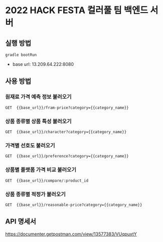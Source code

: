 # 2022 HACK FESTA 컬러풀 팀 백엔드 서버

## 실행 방법
```
gradle bootRun
```
- base url: 13.209.64.222:8080

## 사용 방법
### 원재료 가격 예측 정보 불러오기
```
GET  {{base_url}}/fram-price?category={{category_name}}
```
### 상품 종류별 상품 특성 불러오기
```
GET  {{base_url}}/character?category={{category_name}}
```
### 가격별 선호도 불러오기
```
GET  {{base_url}}/preference?category={{category_name}}
```
### 상품별 플랫폼 가격 비교 불러오기
```
GET  {{base_url}}/compare/:product_id
```
### 상품 종류별 적정가 불러오기
```
GET  {{base_url}}/reasonable-price?category={{category_name}}
```
## API 명세서
https://documenter.getpostman.com/view/13577383/VUqpuxtY
